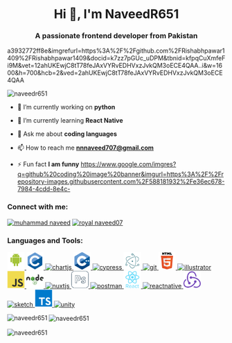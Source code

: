 <h1 align="center">Hi 👋, I'm NaveedR651</h1>
<h3 align="center">A passionate frontend developer from Pakistan</h3>
a3932772ff8e&imgrefurl=https%3A%2F%2Fgithub.com%2FRishabhpawar1409%2FRishabhpawar1409&docid=k7zz7pGUc_uDPM&tbnid=kfpqCuXmfeFi9M&vet=12ahUKEwjC8tT78feJAxVYRvEDHVxzJvkQM3oECE4QAA..i&w=1600&h=700&hcb=2&ved=2ahUKEwjC8tT78feJAxVYRvEDHVxzJvkQM3oECE4QAA


<p align="left"> <img 
2wCEAAkGBw8OEBUQEBAVFRUXFhUWGBYXGRUVGBYYFRUXGBUXFRoYHSggGBslHxUWIjEhJSkrLi4uFyAzODMtOCgtLisBCgoKDg0OGhAQGi0lHyUtLS0rKy0rKy0tLS8tLS0tLS0tLS0tLS0tLS0tLS0tLSstLS0tLS0tLS0tLS0tLS0tLf
src="https://komarev.com/ghpvc/?username=naveedr651&label=Profile%20views&color=0e75b6&style=flat" alt="naveedr651" /> </p>

- 🔭 I’m currently working on **python**

- 🌱 I’m currently learning **React Native**

- 💬 Ask me about **coding languages**

- 📫 How to reach me **nnnaveed707@gmail.com**

- ⚡ Fun fact **I am funny**
https://www.google.com/imgres?q=github%20coding%20image%20banner&imgurl=https%3A%2F%2Frepository-images.githubusercontent.com%2F588181932%2Fe36ec678-7984-4cdd-8e4c-

<h3 align="left">Connect with me:</h3>
<p align="left">
<a href="https://fb.com/muhammad naveed" target="blank"><img align="center" src="https://raw.githubusercontent.com/rahuldkjain/github-profile-readme-generator/master/src/images/icons/Social/facebook.svg" alt="muhammad naveed" height="30" width="40" /></a>
<a href="https://instagram.com/royal naveed07" target="blank"><img align="center" src="https://raw.githubusercontent.com/rahuldkjain/github-profile-readme-generator/master/src/images/icons/Social/instagram.svg" alt="royal naveed07" height="30" width="40" /></a>
</p>

<h3 align="left">Languages and Tools:</h3>
<p align="left"> <a href="https://developer.android.com" target="_blank" rel="noreferrer"> <img src="https://raw.githubusercontent.com/devicons/devicon/master/icons/android/android-original-wordmark.svg" alt="android" width="40" height="40"/> </a> <a href="https://www.cprogramming.com/" target="_blank" rel="noreferrer"> <img src="https://raw.githubusercontent.com/devicons/devicon/master/icons/c/c-original.svg" alt="c" width="40" height="40"/> </a> <a href="https://www.chartjs.org" target="_blank" rel="noreferrer"> <img src="https://www.chartjs.org/media/logo-title.svg" alt="chartjs" width="40" height="40"/> </a> <a href="https://www.w3schools.com/cpp/" target="_blank" rel="noreferrer"> <img src="https://raw.githubusercontent.com/devicons/devicon/master/icons/cplusplus/cplusplus-original.svg" alt="cplusplus" width="40" height="40"/> </a> <a href="https://www.cypress.io" target="_blank" rel="noreferrer"> <img src="https://raw.githubusercontent.com/simple-icons/simple-icons/6e46ec1fc23b60c8fd0d2f2ff46db82e16dbd75f/icons/cypress.svg" alt="cypress" width="40" height="40"/> </a> <a href="https://www.electronjs.org" target="_blank" rel="noreferrer"> <img src="https://raw.githubusercontent.com/devicons/devicon/master/icons/electron/electron-original.svg" alt="electron" width="40" height="40"/> </a> <a href="https://git-scm.com/" target="_blank" rel="noreferrer"> <img src="https://www.vectorlogo.zone/logos/git-scm/git-scm-icon.svg" alt="git" width="40" height="40"/> </a> <a href="https://www.w3.org/html/" target="_blank" rel="noreferrer"> <img src="https://raw.githubusercontent.com/devicons/devicon/master/icons/html5/html5-original-wordmark.svg" alt="html5" width="40" height="40"/> </a> <a href="https://www.adobe.com/in/products/illustrator.html" target="_blank" rel="noreferrer"> <img src="https://www.vectorlogo.zone/logos/adobe_illustrator/adobe_illustrator-icon.svg" alt="illustrator" width="40" height="40"/> </a> <a href="https://developer.mozilla.org/en-US/docs/Web/JavaScript" target="_blank" rel="noreferrer"> <img src="https://raw.githubusercontent.com/devicons/devicon/master/icons/javascript/javascript-original.svg" alt="javascript" width="40" height="40"/> </a> <a href="https://nodejs.org" target="_blank" rel="noreferrer"> <img src="https://raw.githubusercontent.com/devicons/devicon/master/icons/nodejs/nodejs-original-wordmark.svg" alt="nodejs" width="40" height="40"/> </a> <a href="https://nuxtjs.org/" target="_blank" rel="noreferrer"> <img src="https://www.vectorlogo.zone/logos/nuxtjs/nuxtjs-icon.svg" alt="nuxtjs" width="40" height="40"/> </a> <a href="https://www.photoshop.com/en" target="_blank" rel="noreferrer"> <img src="https://raw.githubusercontent.com/devicons/devicon/master/icons/photoshop/photoshop-line.svg" alt="photoshop" width="40" height="40"/> </a> <a href="https://postman.com" target="_blank" rel="noreferrer"> <img src="https://www.vectorlogo.zone/logos/getpostman/getpostman-icon.svg" alt="postman" width="40" height="40"/> </a> <a href="https://reactjs.org/" target="_blank" rel="noreferrer"> <img src="https://raw.githubusercontent.com/devicons/devicon/master/icons/react/react-original-wordmark.svg" alt="react" width="40" height="40"/> </a> <a href="https://reactnative.dev/" target="_blank" rel="noreferrer"> <img src="https://reactnative.dev/img/header_logo.svg" alt="reactnative" width="40" height="40"/> </a> <a href="https://redux.js.org" target="_blank" rel="noreferrer"> <img src="https://raw.githubusercontent.com/devicons/devicon/master/icons/redux/redux-original.svg" alt="redux" width="40" height="40"/> </a> <a href="https://www.sketch.com/" target="_blank" rel="noreferrer"> <img src="https://www.vectorlogo.zone/logos/sketchapp/sketchapp-icon.svg" alt="sketch" width="40" height="40"/> </a> <a href="https://www.typescriptlang.org/" target="_blank" rel="noreferrer"> <img src="https://raw.githubusercontent.com/devicons/devicon/master/icons/typescript/typescript-original.svg" alt="typescript" width="40" height="40"/> </a> <a href="https://unity.com/" target="_blank" rel="noreferrer"> <img src="https://www.vectorlogo.zone/logos/unity3d/unity3d-icon.svg" alt="unity" width="40" height="40"/> </a> </p>

<p><img align="left" src="https://github-readme-stats.vercel.app/api/top-langs?username=naveedr651&show_icons=true&locale=en&layout=compact" alt="naveedr651" /></p>

<p>&nbsp;<img align="center" src="https://github-readme-stats.vercel.app/api?username=naveedr651&show_icons=true&locale=en" alt="naveedr651" /></p>

<p><img align="center" src="https://github-readme-streak-stats.herokuapp.com/?user=naveedr651&" alt="naveedr651" /></p>
